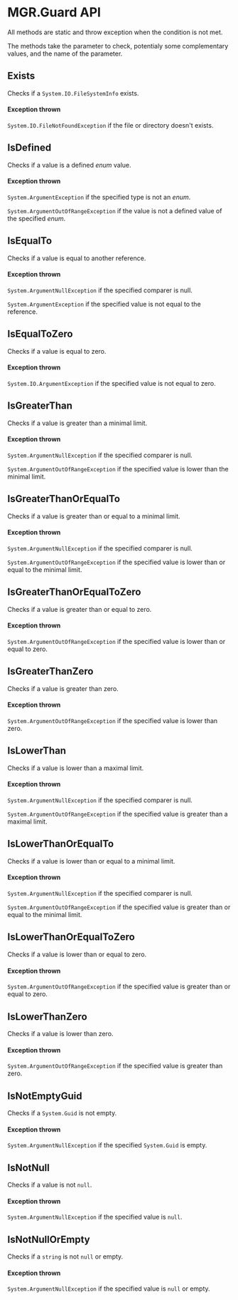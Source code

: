 MGR.Guard API
===

All methods are static and throw exception when the condition is not met.

The methods take the parameter to check, potentialy some complementary values, and the name of the parameter.

## Exists
Checks if a ```System.IO.FileSystemInfo``` exists.

#### Exception thrown
```System.IO.FileNotFoundException``` if the file or directory doesn't exists.

## IsDefined
Checks if a value is a defined *enum* value.

#### Exception thrown
```System.ArgumentException``` if the specified type is not an *enum*.

```System.ArgumentOutOfRangeException``` if the value is not a defined value of the specified *enum*.

## IsEqualTo
Checks if a value is equal to another reference.

#### Exception thrown
```System.ArgumentNullException``` if the specified comparer is null.

```System.ArgumentException``` if the specified value is not equal to the reference.

## IsEqualToZero
Checks if a value is equal to zero.

#### Exception thrown
```System.IO.ArgumentException``` if the specified value is not equal to zero.

## IsGreaterThan
Checks if a value is greater than a minimal limit.

#### Exception thrown
```System.ArgumentNullException``` if the specified comparer is null.

```System.ArgumentOutOfRangeException``` if the specified value is lower than the minimal limit.

## IsGreaterThanOrEqualTo
Checks if a value is greater than or equal to a minimal limit.

#### Exception thrown
```System.ArgumentNullException``` if the specified comparer is null.

```System.ArgumentOutOfRangeException``` if the specified value is lower than or equal to the minimal limit.

## IsGreaterThanOrEqualToZero
Checks if a value is greater than or equal to zero.

#### Exception thrown
```System.ArgumentOutOfRangeException``` if the specified value is lower than or equal to zero.

## IsGreaterThanZero
Checks if a value is greater than zero.

#### Exception thrown
```System.ArgumentOutOfRangeException``` if the specified value is lower than zero.

## IsLowerThan
Checks if a value is lower than a maximal limit.

#### Exception thrown
```System.ArgumentNullException``` if the specified comparer is null.

```System.ArgumentOutOfRangeException``` if the specified value is greater than a maximal limit.

## IsLowerThanOrEqualTo
Checks if a value is lower than or equal to a minimal limit.

#### Exception thrown
```System.ArgumentNullException``` if the specified comparer is null.

```System.ArgumentOutOfRangeException``` if the specified value is greater than or equal to the minimal limit.

## IsLowerThanOrEqualToZero
Checks if a value is lower than or equal to zero.

#### Exception thrown
```System.ArgumentOutOfRangeException``` if the specified value is greater than or equal to zero.

## IsLowerThanZero
Checks if a value is lower than zero.

#### Exception thrown
```System.ArgumentOutOfRangeException``` if the specified value is greater than zero.

## IsNotEmptyGuid
Checks if a ```System.Guid``` is not empty.

#### Exception thrown
```System.ArgumentNullException``` if the specified ```System.Guid``` is empty.

## IsNotNull
Checks if a value is not ```null```.

#### Exception thrown
```System.ArgumentNullException``` if the specified value is ```null```.

## IsNotNullOrEmpty
Checks if a ```string``` is not ```null``` or empty.

#### Exception thrown
```System.ArgumentNullException``` if the specified value is ```null``` or empty.

